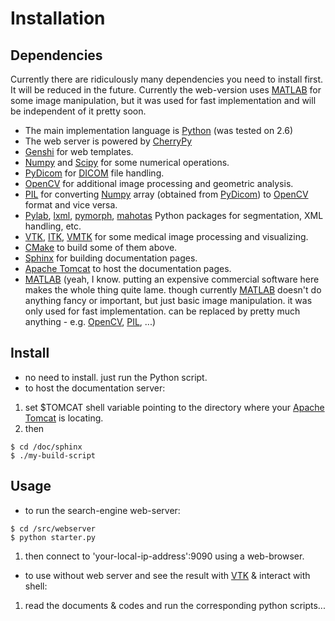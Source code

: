 # Installation #

## Dependencies ##

Currently there are ridiculously many dependencies you need to install first. It will be reduced in the future. Currently the web-version uses [MATLAB](http://www.mathworks.com/products/matlab/) for some image manipulation, but it was used for fast implementation and will be independent of it pretty soon.

  * The main implementation language is [Python](http://www.python.org/) (was tested on 2.6)
  * The web server is powered by [CherryPy](http://www.cherrypy.org/)
  * [Genshi](http://genshi.edgewall.org/) for web templates.
  * [Numpy](http://numpy.scipy.org/) and [Scipy](http://www.scipy.org/) for some numerical operations.
  * [PyDicom](http://code.google.com/p/pydicom/) for [DICOM](http://en.wikipedia.org/wiki/DICOM) file handling.
  * [OpenCV](http://opencv.willowgarage.com/wiki/) for additional image processing and geometric analysis.
  * [PIL](http://www.pythonware.com/products/pil/) for converting [Numpy](http://numpy.scipy.org/) array (obtained from [PyDicom](http://code.google.com/p/pydicom/)) to [OpenCV](http://opencv.willowgarage.com/wiki/) format and vice versa.
  * [Pylab](http://sourceforge.net/projects/pylab/), [lxml](http://lxml.de/), [pymorph](http://www.mmorph.com/pymorph/), [mahotas](http://pypi.python.org/pypi/mahotas) Python packages for segmentation, XML handling, etc.
  * [VTK](http://www.vtk.org/), [ITK](http://www.itk.org/), [VMTK](http://www.vmtk.org/) for some medical image processing and visualizing.
  * [CMake](http://www.cmake.org/) to build some of them above.
  * [Sphinx](http://sphinx.pocoo.org/) for building documentation pages.
  * [Apache Tomcat](http://tomcat.apache.org/) to host the documentation pages.
  * [MATLAB](http://www.mathworks.com/products/matlab/) (yeah, I know. putting an expensive commercial software here makes the whole thing quite lame. though currently [MATLAB](http://www.mathworks.com/products/matlab/) doesn't do anything fancy or important, but just basic image manipulation. it was only used for fast implementation. can be replaced by pretty much anything - e.g. [OpenCV](http://opencv.willowgarage.com/wiki/), [PIL](http://www.pythonware.com/products/pil/), ...)


## Install ##

  * no need to install. just run the Python script.
  * to host the documentation server:
  1. set $TOMCAT shell variable pointing to the directory where your [Apache Tomcat](http://tomcat.apache.org/) is locating.
  1. then
```
$ cd /doc/sphinx
$ ./my-build-script
```


## Usage ##

  * to run the search-engine web-server:
```
$ cd /src/webserver
$ python starter.py
```
  1. then connect to 'your-local-ip-address':9090 using a web-browser.

  * to use without web server and see the result with [VTK](http://www.vtk.org/) & interact with shell:
  1. read the documents & codes and run the corresponding python scripts...